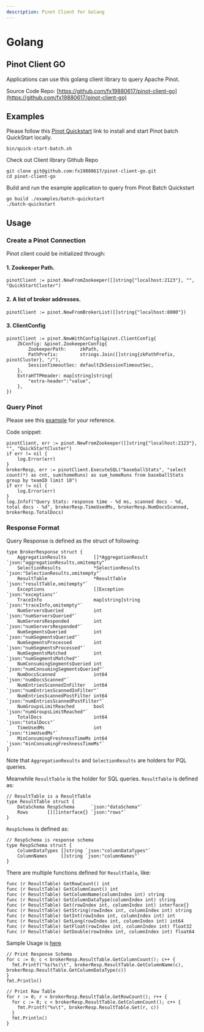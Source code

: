 ```yaml
---
description: Pinot Client for Golang
---
```


# Golang

## Pinot Client GO

Applications can use this golang client library to query Apache Pinot.

Source Code Repo: [https://github.com/fx19880617/pinot-client-go](https://github.com/fx19880617/pinot-client-go)

## Examples

Please follow this [Pinot Quickstart](https://apache-pinot.gitbook.io/apache-pinot-cookbook/getting-started/running-pinot-locally) link to install and start Pinot batch QuickStart locally.

```text
bin/quick-start-batch.sh
```

Check out Client library Github Repo

```text
git clone git@github.com:fx19880617/pinot-client-go.git
cd pinot-client-go
```

Build and run the example application to query from Pinot Batch Quickstart

```text
go build ./examples/batch-quickstart
./batch-quickstart
```

## Usage

### Create a Pinot Connection

Pinot client could be initialized through:

#### 1. Zookeeper Path.

```text
pinotClient := pinot.NewFromZookeeper([]string{"localhost:2123"}, "", "QuickStartCluster")
```

#### 2. A list of broker addresses.

```text
pinotClient := pinot.NewFromBrokerList([]string{"localhost:8000"})
```

#### 3. ClientConfig

```text
pinotClient := pinot.NewWithConfig(&pinot.ClientConfig{
    ZkConfig: &pinot.ZookeeperConfig{
        ZookeeperPath:     zkPath,
        PathPrefix:        strings.Join([]string{zkPathPrefix, pinotCluster}, "/"),
        SessionTimeoutSec: defaultZkSessionTimeoutSec,
    },
    ExtraHTTPHeader: map[string]string{
        "extra-header":"value",
    },
})
```

### Query Pinot

Please see this [example](https://github.com/fx19880617/pinot-client-go/blob/master/examples/batch-quickstart/main.go) for your reference.

Code snippet:

```text
pinotClient, err := pinot.NewFromZookeeper([]string{"localhost:2123"}, "", "QuickStartCluster")
if err != nil {
    log.Error(err)
}
brokerResp, err := pinotClient.ExecuteSQL("baseballStats", "select count(*) as cnt, sum(homeRuns) as sum_homeRuns from baseballStats group by teamID limit 10")
if err != nil {
    log.Error(err)
}
log.Infof("Query Stats: response time - %d ms, scanned docs - %d, total docs - %d", brokerResp.TimeUsedMs, brokerResp.NumDocsScanned, brokerResp.TotalDocs)
```

### Response Format

Query Response is defined as the struct of following:

```text
type BrokerResponse struct {
    AggregationResults          []*AggregationResult `json:"aggregationResults,omitempty"`
    SelectionResults            *SelectionResults    `json:"SelectionResults,omitempty"`
    ResultTable                 *ResultTable         `json:"resultTable,omitempty"`
    Exceptions                  []Exception          `json:"exceptions"`
    TraceInfo                   map[string]string    `json:"traceInfo,omitempty"`
    NumServersQueried           int                  `json:"numServersQueried"`
    NumServersResponded         int                  `json:"numServersResponded"`
    NumSegmentsQueried          int                  `json:"numSegmentsQueried"`
    NumSegmentsProcessed        int                  `json:"numSegmentsProcessed"`
    NumSegmentsMatched          int                  `json:"numSegmentsMatched"`
    NumConsumingSegmentsQueried int                  `json:"numConsumingSegmentsQueried"`
    NumDocsScanned              int64                `json:"numDocsScanned"`
    NumEntriesScannedInFilter   int64                `json:"numEntriesScannedInFilter"`
    NumEntriesScannedPostFilter int64                `json:"numEntriesScannedPostFilter"`
    NumGroupsLimitReached       bool                 `json:"numGroupsLimitReached"`
    TotalDocs                   int64                `json:"totalDocs"`
    TimeUsedMs                  int                  `json:"timeUsedMs"`
    MinConsumingFreshnessTimeMs int64                `json:"minConsumingFreshnessTimeMs"`
}
```

Note that `AggregationResults` and `SelectionResults` are holders for PQL queries.

Meanwhile `ResultTable` is the holder for SQL queries. `ResultTable` is defined as:

```text
// ResultTable is a ResultTable
type ResultTable struct {
    DataSchema RespSchema      `json:"dataSchema"`
    Rows       [][]interface{} `json:"rows"`
}
```

`RespSchema` is defined as:

```text
// RespSchema is response schema
type RespSchema struct {
    ColumnDataTypes []string `json:"columnDataTypes"`
    ColumnNames     []string `json:"columnNames"`
}
```

There are multiple functions defined for `ResultTable`, like:

```text
func (r ResultTable) GetRowCount() int
func (r ResultTable) GetColumnCount() int
func (r ResultTable) GetColumnName(columnIndex int) string
func (r ResultTable) GetColumnDataType(columnIndex int) string
func (r ResultTable) Get(rowIndex int, columnIndex int) interface{}
func (r ResultTable) GetString(rowIndex int, columnIndex int) string
func (r ResultTable) GetInt(rowIndex int, columnIndex int) int
func (r ResultTable) GetLong(rowIndex int, columnIndex int) int64
func (r ResultTable) GetFloat(rowIndex int, columnIndex int) float32
func (r ResultTable) GetDouble(rowIndex int, columnIndex int) float64
```

Sample Usage is [here](https://github.com/fx19880617/pinot-client-go/blob/master/examples/batch-quickstart/main.go#L58)

```text
// Print Response Schema
for c := 0; c < brokerResp.ResultTable.GetColumnCount(); c++ {
  fmt.Printf("%s(%s)\t", brokerResp.ResultTable.GetColumnName(c), brokerResp.ResultTable.GetColumnDataType(c))
}
fmt.Println()

// Print Row Table
for r := 0; r < brokerResp.ResultTable.GetRowCount(); r++ {
  for c := 0; c < brokerResp.ResultTable.GetColumnCount(); c++ {
    fmt.Printf("%v\t", brokerResp.ResultTable.Get(r, c))
  }
  fmt.Println()
}
```

